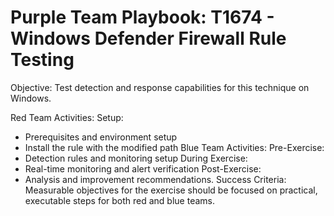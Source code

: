 
# Purple Team Playbook: T1674 - Windows Defender Firewall Rule Testing
Objective: Test detection and response capabilities for this technique on Windows.

Red Team Activities:
Setup: 
- Prerequisites and environment setup
- Install the rule with the modified path
Blue Team Activities:
Pre-Exercise: 
- Detection rules and monitoring setup
During Exercise: 
- Real-time monitoring and alert verification
Post-Exercise: 
- Analysis and improvement recommendations.
Success Criteria: Measurable objectives for the exercise should be focused on practical, executable steps for both red and blue teams.